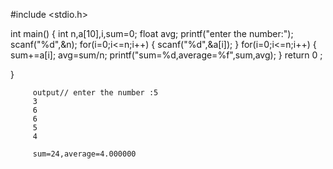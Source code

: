 #include <stdio.h>

int main()
{
   int n,a[10],i,sum=0;
   float avg;
   printf("enter the number:");
   scanf("%d",&n);
   for(i=0;i<=n;i++)
   {
   scanf("%d",&a[i]);
   }
   for(i=0;i<=n;i++)
   {
   sum+=a[i];
   avg=sum/n;
    printf("sum=%d,average=%f",sum,avg);
   }
    return 0 ;
   
}
         
         
         
         output// enter the number :5
         3
         6
         6
         5
         4
         
         sum=24,average=4.000000
